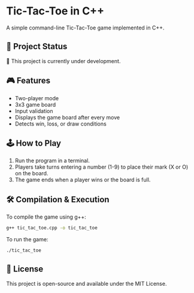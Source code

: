 # Tic-Tac-Toe in C++

A simple command-line Tic-Tac-Toe game implemented in C++.

## 🚀 Project Status
🔧 This project is currently under development.

## 🎮 Features
- Two-player mode
- 3x3 game board
- Input validation
- Displays the game board after every move
- Detects win, loss, or draw conditions

## 🕹️ How to Play
1. Run the program in a terminal.
2. Players take turns entering a number (1-9) to place their mark (X or O) on the board.
3. The game ends when a player wins or the board is full.

## 🛠️ Compilation & Execution
To compile the game using g++:
```sh
g++ tic_tac_toe.cpp -o tic_tac_toe
```
To run the game:
```sh
./tic_tac_toe
```

## 📜 License
This project is open-source and available under the MIT License.

